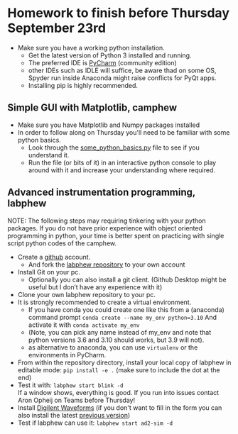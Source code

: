 # Homework to finish before Thursday September 23rd

+ Make sure you have a working python installation.  
    - Get the latest version of Python 3 installed and running.
    - The preferred IDE is [PyCharm](https://www.jetbrains.com/pycharm/) (community edition)
    - other IDEs such as IDLE will suffice, be aware thad on some OS, Spyder run inside Anaconda might raise conflicts for PyQt apps.
    - Installing pip is highly recommended.

## Simple GUI with Matplotlib, camphew

+ Make sure you have Matplotlib and Numpy packages installed 
+ In order to follow along on Thursday you'll need to be familiar with some python basics.  
    - Look through the [some_python_basics.py](./some_python_basics.py) file to see if you understand it.  
    - Run the file (or bits of it) in an interactive python console to play around with it and increase your understanding where required.
 
 ## Advanced instrumentation programming, labphew
 
 NOTE: The following steps may requiring tinkering with your python packages. 
 If you do not have prior experience with object oriented programming in python, your time is better spent on 
 practicing with single script python codes of the camphew.
 
+ Create a [github](https://github.com/) account.
    - And fork the [labphew repository](https://github.com/SanliFaez/labphew) to your own account
+ Install Git on your pc.  
    - Optionally you can also install a git client. (Github Desktop might be useful but I don’t have any experience with it)
+ Clone your own labphew repository to your pc.
+ It is strongly recommended to create a virtual environment.  
    - If you have conda you could create one like this from a (anaconda) command prompt `conda create --name my_env python=3.10`    And activate it with `conda activate my_env`
    - (Note, you can pick any name instead of my_env and note that python versions 3.6 and 3.10 should works, but 3.9 will not).
    - as alternative to anaconda, you can use `virtualenv` or the environments in PyCharm.
+ From within the repository directory, install your local copy of labphew in editable mode: `pip install -e .` (make sure to include the dot at the end)
+ Test it with: `labphew start blink -d`  
  If a window shows, everything is good. If you run into issues contact Aron Opheij on Teams before Thursday!
+ Install [Digilent Waveforms](https://digilent.com/reference/software/waveforms/waveforms-3/start) (if you don't want to fill in the form you can also install the latest [previous version](https://digilent.com/reference/software/waveforms/waveforms-3/previous-versions))
+ Test if labphew can use it: `labphew start ad2-sim -d`

